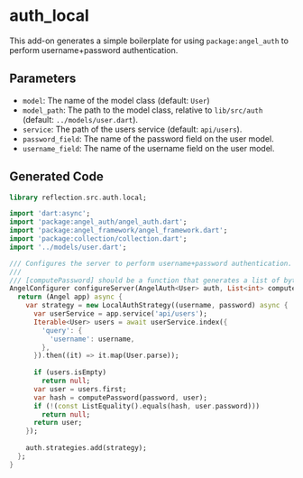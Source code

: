 # auth_local
This add-on generates a simple boilerplate for using `package:angel_auth` to perform
username+password authentication.

## Parameters
* `model`: The name of the model class (default: `User`)
* `model_path`: The path to the model class, relative to `lib/src/auth` (default: `../models/user.dart`).
* `service`: The path of the users service (default: `api/users`).
* `password_field`: The name of the password field on the user model.
* `username_field`: The name of the username field on the user model.

## Generated Code
```dart
library reflection.src.auth.local;

import 'dart:async';
import 'package:angel_auth/angel_auth.dart';
import 'package:angel_framework/angel_framework.dart';
import 'package:collection/collection.dart';
import '../models/user.dart';

/// Configures the server to perform username+password authentication.
///
/// [computePassword] should be a function that generates a list of bytes, ex. a SHA256 hash.
AngelConfigurer configureServer(AngelAuth<User> auth, List<int> computePassword(String password, User user)) {
  return (Angel app) async {
    var strategy = new LocalAuthStrategy((username, password) async {
      var userService = app.service('api/users');
      Iterable<User> users = await userService.index({
        'query': {
          'username': username,
        },
      }).then((it) => it.map(User.parse));
      
      if (users.isEmpty)
        return null;
      var user = users.first;
      var hash = computePassword(password, user);
      if (!(const ListEquality().equals(hash, user.password)))
        return null;
      return user;
    });
    
    auth.strategies.add(strategy);
  };
}
```
